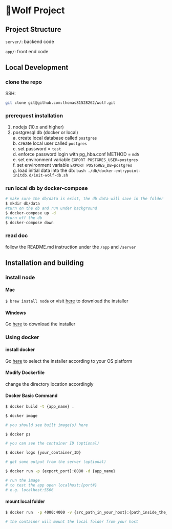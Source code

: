 # 🐺Wolf Project

## Project Structure

`server/`: backend code

`app/`: front end code

## Local Development

### clone the repo

SSH:

```bash
git clone git@github.com:thomas81528262/wolf.git
```

### prerequest installation

1. nodejs (10.x and higher)
2. postgresql db (docker or local)  
    a. create local database called `postgres`  
    b. create local user called `postgres`  
    c. set password = `test`  
    d. enforce password login with pg_hba.conf METHOD = `md5`  
    e. set environment variable `EXPORT POSTGRES_USER=postgres`  
    f. set environment variable `EXPORT POSTGRES_DB=postgres`  
    g. load initial data into the db: `bash ./db/docker-entrypoint-initdb.d/init-wolf-db.sh`  

### run local db by docker-compose

```bash
# make sure the db/data is exist, the db data will save in the folder
$ mkdir db/data
#turn on the db and run under background
$ docker-compose up -d
#turn off the db
$ docker-compose down
```

### read doc

follow the README.md instruction under the `/app` and `/server`

## Installation and building

### install node

#### Mac

`$ brew install node` or visit [here](https://nodejs.org/en/download/) to download the installer

#### Windows

Go [here](https://nodejs.org/en/download/) to download the installer

### Using docker

#### install docker

Go [here](https://docs.docker.com/engine/install/) to select the installer according to your OS platform

#### Modify Dockerfile

change the directory location accordingly

#### Docker Basic Command

```bash
$ docker build -t {app_name} .

$ docker image

# you should see built image(s) here

$ docker ps

# you can see the container ID (optional)

$ docker logs {your_container_ID}

# get some output from the server (optional)

$ docker run -p {export_port}:8080 -d {app_name}

# run the image
# to test the app open localhost:{port#}
# e.g. localhost:5566

```

#### mount local folder

```bash
$ docker run  -p 4000:4000 -v {src_path_in_your_host}:{path_inside_the_docker_image}  -it node:10 /bin/sh

# the container will mount the local folder from your host
```


